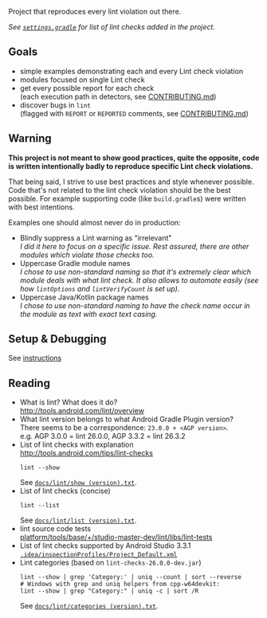 Project that reproduces every lint violation out there.

_See [`settings.gradle`](settings.gradle) for list of lint checks added in the project._

Goals
-----

 * simple examples demonstrating each and every Lint check violation
 * modules focused on single Lint check
 * get every possible report for each check  
   (each execution path in detectors, see [CONTRIBUTING.md](docs/CONTRIBUTING.md#Coverage))
 * discover bugs in `lint`  
   (flagged with `REPORT` or `REPORTED` comments, see [CONTRIBUTING.md](docs/CONTRIBUTING.md#Documentation))

Warning
-------
**This project is not meant to show good practices, quite the opposite, code is written intentionally badly to reproduce specific Lint check violations.**
 
That being said, I strive to use best practices and style whenever possible. Code that's not related to the lint check violation should be the best possible. For example supporting code (like `build.gradle`s) were written with best intentions.

Examples one should almost never do in production:

 * Blindly suppress a Lint warning as "irrelevant"  
   _I did it here to focus on a specific issue. Rest assured, there are other modules which violate those checks too._
 * Uppercase Gradle module names  
   _I chose to use non-standard naming so that it's extremely clear which module deals with what lint check. It also allows to automate easily (see how `lintOptions` and `lintVerifyCount` is set up)._
 * Uppercase Java/Kotlin package names  
   _I chose to use non-standard naming to have the check name occur in the module as text with exact text casing._


Setup & Debugging
-----------------
See [instructions](docs/DEVELOPMENT.md)

Reading
-------
 * What is lint? What does it do?  
   http://tools.android.com/lint/overview
 * What lint version belongs to what Android Gradle Plugin version?  
   There seems to be a correspondence: `23.0.0 + <AGP version>`.  
   e.g. AGP 3.0.0 = lint 26.0.0, AGP 3.3.2 = lint 26.3.2
 * List of lint checks with explanation  
   http://tools.android.com/tips/lint-checks
   ```shell
   lint --show
   ```
   See [`docs/lint/show (version).txt`](docs/lint).
 * List of lint checks (concise)  
   ```shell
   lint --list
   ```
   See [`docs/lint/list (version).txt`](docs/lint).
 * lint source code tests  
   [platform/tools/base/+/studio-master-dev/lint/libs/lint-tests](https://android.googlesource.com/platform/tools/base/+/studio-master-dev/lint/libs/lint-tests/src/test/java/com/android/tools/lint/checks)
 * List of lint checks supported by Android Studio 3.3.1  
   [`.idea/inspectionProfiles/Project_Default.xml`](.idea/inspectionProfiles/Project_Default.xml)
 * Lint categories (based on `lint-checks-26.0.0-dev.jar`)
   ```shell
   lint --show | grep 'Category:' | uniq --count | sort --reverse
   # Windows with grep and uniq helpers from cpp-w64devkit:
   lint --show | grep "Category:" | uniq -c | sort /R
   ```
   See [`docs/lint/categories (version).txt`](docs/lint).
